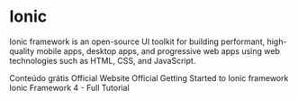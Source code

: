 # Ionic

Ionic framework is an open-source UI toolkit for building performant, high-quality mobile apps, desktop apps, and progressive web apps using web technologies such as HTML, CSS, and JavaScript.

<ResourceGroupTitle>Conteúdo grátis</ResourceGroupTitle>
<BadgeLink colorScheme='blue' badgeText='Official Website' href='https://ionicframework.com/'>Official Website</BadgeLink>
<BadgeLink colorScheme='blue' badgeText='Official Docs' href='https://ionicframework.com/docs/'>Official Getting Started to Ionic framework</BadgeLink>
<BadgeLink badgeText='Watch' href='https://www.youtube.com/watch?v=AvbuIRg8_Jg'>Ionic Framework 4 - Full Tutorial</BadgeLink>
